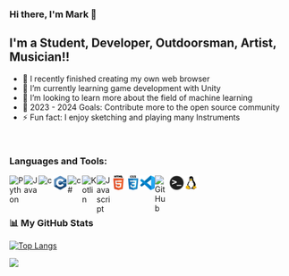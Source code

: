 ### Hi there, I'm Mark 👋


## I'm a Student, Developer, Outdoorsman, Artist, Musician!!

- 🔭 I recently finished creating my own web browser
- 🌱 I’m currently learning game development with Unity
- 📖 I’m looking to learn more about the field of machine learning
- 🥅 2023 - 2024 Goals: Contribute more to the open source community
- ⚡ Fun fact: I enjoy sketching and playing many Instruments

<br />

### Languages and Tools:

<img align="left" alt="Python" width="26px" src="https://cdn.jsdelivr.net/npm/programming-languages-logos/src/python/python.png" />
<img align="left" alt="Java" width="26px" src="https://cdn.jsdelivr.net/npm/programming-languages-logos/src/java/java.png" />
<img align="left" alt="c" width="26px" src="https://github.com/abrahamcalf/programming-languages-logos/blob/master/src/c/c.png?raw=true" />
<img align="left" alt="c++" width="26px" src="https://raw.githubusercontent.com/github/explore/180320cffc25f4ed1bbdfd33d4db3a66eeeeb358/topics/cpp/cpp.png" />
<img align="left" alt="c#" width="26px" src="https://github.com/abrahamcalf/programming-languages-logos/blob/master/src/csharp/csharp.png?raw=true" />
<img align="left" alt="Kotlin" width="26px" src="https://github.com/abrahamcalf/programming-languages-logos/blob/master/src/kotlin/kotlin.png?raw=true" />
<img align="left" alt="Javascript" width="26px" src="https://github.com/abrahamcalf/programming-languages-logos/blob/master/src/javascript/javascript.png?raw=true" />
<img align="left" alt="HTML5" width="26px" src="https://raw.githubusercontent.com/github/explore/80688e429a7d4ef2fca1e82350fe8e3517d3494d/topics/html/html.png" />
<img align="left" alt="CSS3" width="26px" src="https://raw.githubusercontent.com/github/explore/80688e429a7d4ef2fca1e82350fe8e3517d3494d/topics/css/css.png" />
<img align="left" alt="Visual Studio Code" width="26px" src="https://raw.githubusercontent.com/github/explore/80688e429a7d4ef2fca1e82350fe8e3517d3494d/topics/visual-studio-code/visual-studio-code.png" />
<img align="left" alt="GitHub" width="26px" src="https://github.githubassets.com/images/modules/logos_page/GitHub-Mark.png" />
<img align="left" alt="Terminal" width="26px" src="https://raw.githubusercontent.com/github/explore/80688e429a7d4ef2fca1e82350fe8e3517d3494d/topics/terminal/terminal.png" />
<img align="left" alt="Linux" width="26px" src="https://raw.githubusercontent.com/github/explore/80688e429a7d4ef2fca1e82350fe8e3517d3494d/topics/linux/linux.png" />

<br />
<br />
<br />


### 📊 My GitHub Stats

[![Top Langs](https://github-readme-stats.vercel.app/api/top-langs/?username=MJ-BUC&layout=compact&theme=synthwave&hide=html)](https://github.com/anuraghazra/github-readme-stats)

<div align="center">
   <img src="https://github-readme-stats.vercel.app/api?username=MJ-BUC&show_icons=true&count_private=true&hide_border=true&theme=github_dark" align="left" />
</div>
